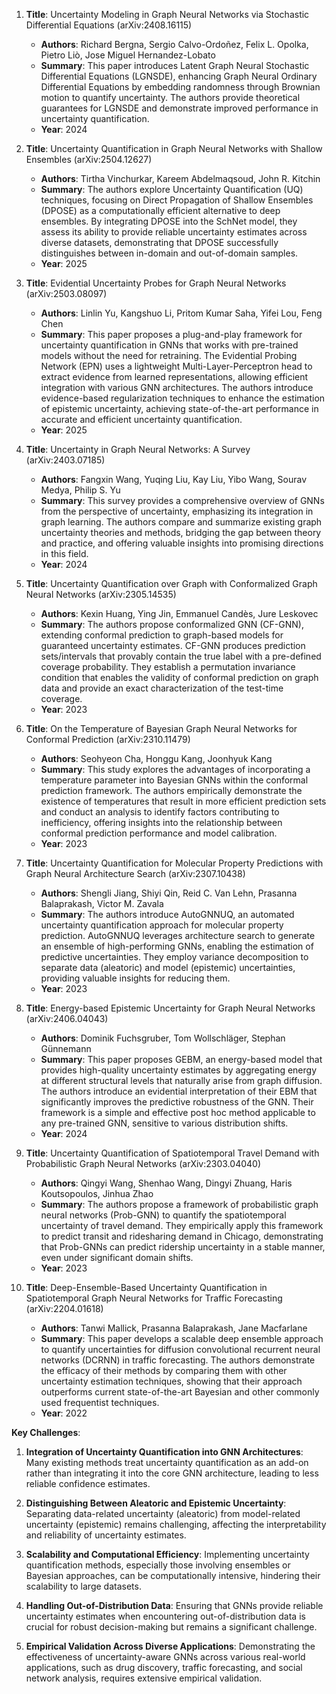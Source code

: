 1. **Title**: Uncertainty Modeling in Graph Neural Networks via Stochastic Differential Equations (arXiv:2408.16115)
   - **Authors**: Richard Bergna, Sergio Calvo-Ordoñez, Felix L. Opolka, Pietro Liò, Jose Miguel Hernandez-Lobato
   - **Summary**: This paper introduces Latent Graph Neural Stochastic Differential Equations (LGNSDE), enhancing Graph Neural Ordinary Differential Equations by embedding randomness through Brownian motion to quantify uncertainty. The authors provide theoretical guarantees for LGNSDE and demonstrate improved performance in uncertainty quantification.
   - **Year**: 2024

2. **Title**: Uncertainty Quantification in Graph Neural Networks with Shallow Ensembles (arXiv:2504.12627)
   - **Authors**: Tirtha Vinchurkar, Kareem Abdelmaqsoud, John R. Kitchin
   - **Summary**: The authors explore Uncertainty Quantification (UQ) techniques, focusing on Direct Propagation of Shallow Ensembles (DPOSE) as a computationally efficient alternative to deep ensembles. By integrating DPOSE into the SchNet model, they assess its ability to provide reliable uncertainty estimates across diverse datasets, demonstrating that DPOSE successfully distinguishes between in-domain and out-of-domain samples.
   - **Year**: 2025

3. **Title**: Evidential Uncertainty Probes for Graph Neural Networks (arXiv:2503.08097)
   - **Authors**: Linlin Yu, Kangshuo Li, Pritom Kumar Saha, Yifei Lou, Feng Chen
   - **Summary**: This paper proposes a plug-and-play framework for uncertainty quantification in GNNs that works with pre-trained models without the need for retraining. The Evidential Probing Network (EPN) uses a lightweight Multi-Layer-Perceptron head to extract evidence from learned representations, allowing efficient integration with various GNN architectures. The authors introduce evidence-based regularization techniques to enhance the estimation of epistemic uncertainty, achieving state-of-the-art performance in accurate and efficient uncertainty quantification.
   - **Year**: 2025

4. **Title**: Uncertainty in Graph Neural Networks: A Survey (arXiv:2403.07185)
   - **Authors**: Fangxin Wang, Yuqing Liu, Kay Liu, Yibo Wang, Sourav Medya, Philip S. Yu
   - **Summary**: This survey provides a comprehensive overview of GNNs from the perspective of uncertainty, emphasizing its integration in graph learning. The authors compare and summarize existing graph uncertainty theories and methods, bridging the gap between theory and practice, and offering valuable insights into promising directions in this field.
   - **Year**: 2024

5. **Title**: Uncertainty Quantification over Graph with Conformalized Graph Neural Networks (arXiv:2305.14535)
   - **Authors**: Kexin Huang, Ying Jin, Emmanuel Candès, Jure Leskovec
   - **Summary**: The authors propose conformalized GNN (CF-GNN), extending conformal prediction to graph-based models for guaranteed uncertainty estimates. CF-GNN produces prediction sets/intervals that provably contain the true label with a pre-defined coverage probability. They establish a permutation invariance condition that enables the validity of conformal prediction on graph data and provide an exact characterization of the test-time coverage.
   - **Year**: 2023

6. **Title**: On the Temperature of Bayesian Graph Neural Networks for Conformal Prediction (arXiv:2310.11479)
   - **Authors**: Seohyeon Cha, Honggu Kang, Joonhyuk Kang
   - **Summary**: This study explores the advantages of incorporating a temperature parameter into Bayesian GNNs within the conformal prediction framework. The authors empirically demonstrate the existence of temperatures that result in more efficient prediction sets and conduct an analysis to identify factors contributing to inefficiency, offering insights into the relationship between conformal prediction performance and model calibration.
   - **Year**: 2023

7. **Title**: Uncertainty Quantification for Molecular Property Predictions with Graph Neural Architecture Search (arXiv:2307.10438)
   - **Authors**: Shengli Jiang, Shiyi Qin, Reid C. Van Lehn, Prasanna Balaprakash, Victor M. Zavala
   - **Summary**: The authors introduce AutoGNNUQ, an automated uncertainty quantification approach for molecular property prediction. AutoGNNUQ leverages architecture search to generate an ensemble of high-performing GNNs, enabling the estimation of predictive uncertainties. They employ variance decomposition to separate data (aleatoric) and model (epistemic) uncertainties, providing valuable insights for reducing them.
   - **Year**: 2023

8. **Title**: Energy-based Epistemic Uncertainty for Graph Neural Networks (arXiv:2406.04043)
   - **Authors**: Dominik Fuchsgruber, Tom Wollschläger, Stephan Günnemann
   - **Summary**: This paper proposes GEBM, an energy-based model that provides high-quality uncertainty estimates by aggregating energy at different structural levels that naturally arise from graph diffusion. The authors introduce an evidential interpretation of their EBM that significantly improves the predictive robustness of the GNN. Their framework is a simple and effective post hoc method applicable to any pre-trained GNN, sensitive to various distribution shifts.
   - **Year**: 2024

9. **Title**: Uncertainty Quantification of Spatiotemporal Travel Demand with Probabilistic Graph Neural Networks (arXiv:2303.04040)
   - **Authors**: Qingyi Wang, Shenhao Wang, Dingyi Zhuang, Haris Koutsopoulos, Jinhua Zhao
   - **Summary**: The authors propose a framework of probabilistic graph neural networks (Prob-GNN) to quantify the spatiotemporal uncertainty of travel demand. They empirically apply this framework to predict transit and ridesharing demand in Chicago, demonstrating that Prob-GNNs can predict ridership uncertainty in a stable manner, even under significant domain shifts.
   - **Year**: 2023

10. **Title**: Deep-Ensemble-Based Uncertainty Quantification in Spatiotemporal Graph Neural Networks for Traffic Forecasting (arXiv:2204.01618)
    - **Authors**: Tanwi Mallick, Prasanna Balaprakash, Jane Macfarlane
    - **Summary**: This paper develops a scalable deep ensemble approach to quantify uncertainties for diffusion convolutional recurrent neural networks (DCRNN) in traffic forecasting. The authors demonstrate the efficacy of their methods by comparing them with other uncertainty estimation techniques, showing that their approach outperforms current state-of-the-art Bayesian and other commonly used frequentist techniques.
    - **Year**: 2022

**Key Challenges**:

1. **Integration of Uncertainty Quantification into GNN Architectures**: Many existing methods treat uncertainty quantification as an add-on rather than integrating it into the core GNN architecture, leading to less reliable confidence estimates.

2. **Distinguishing Between Aleatoric and Epistemic Uncertainty**: Separating data-related uncertainty (aleatoric) from model-related uncertainty (epistemic) remains challenging, affecting the interpretability and reliability of uncertainty estimates.

3. **Scalability and Computational Efficiency**: Implementing uncertainty quantification methods, especially those involving ensembles or Bayesian approaches, can be computationally intensive, hindering their scalability to large datasets.

4. **Handling Out-of-Distribution Data**: Ensuring that GNNs provide reliable uncertainty estimates when encountering out-of-distribution data is crucial for robust decision-making but remains a significant challenge.

5. **Empirical Validation Across Diverse Applications**: Demonstrating the effectiveness of uncertainty-aware GNNs across various real-world applications, such as drug discovery, traffic forecasting, and social network analysis, requires extensive empirical validation. 